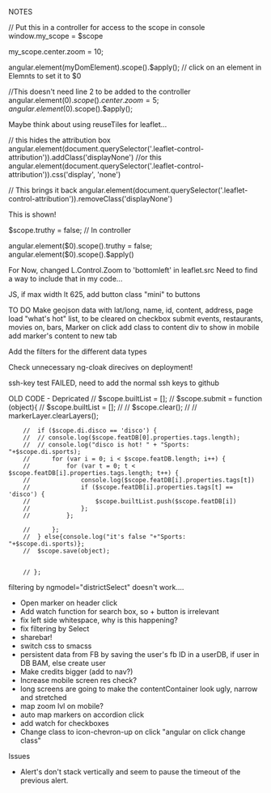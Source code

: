 NOTES

// Put this in a controller for access to the scope in console
window.my_scope = $scope 

my_scope.center.zoom = 10;

angular.element(myDomElement).scope().$apply();
// click on an element in Elemnts to set it to $0

//This doesn't need line 2 to be added to the controller
angular.element($0).scope().center.zoom = 5;
angular.element($0).scope().$apply();


Maybe think about using reuseTiles for leaflet...



// this hides the attribution box
angular.element(document.querySelector('.leaflet-control-attribution')).addClass('displayNone')
//or this
angular.element(document.querySelector('.leaflet-control-attribution')).css('display', 'none')

// This brings it back
angular.element(document.querySelector('.leaflet-control-attribution')).removeClass('displayNone')



<div class="showme" ng-hide="truthy">
    <p>This is shown!</p>
  </div>
  
$scope.truthy = false; // In controller
<div class="showme" ng-hide="truthy">
angular.element($0).scope().truthy = false;
angular.element($0).scope().$apply()


For Now, changed L.Control.Zoom to 'bottomleft' in leaflet.src
Need to find a way to include that in my code...


JS, if max width lt 625, add button class "mini" to buttons


TO DO
Make geojson data with lat/long, name, id, content, address, 
	page load "what's hot" list, to be cleared on checkbox submit
	events, restaurants, movies on, bars, 
Marker on click add class to content div to show in mobile
	add marker's content to new tab

Add the filters for the different data types


Check unnecessary ng-cloak direcives on deployment!

ssh-key test FAILED, need to add the normal ssh keys to github












OLD CODE - Depricated
		// $scope.builtList = [];
		// $scope.submit = function (object){
		// 	$scope.builtList = [];
		// 	// $scope.clear();
		// 	// markerLayer.clearLayers();

		// 	if ($scope.di.disco == 'disco') {
		// 	// console.log($scope.featDB[0].properties.tags.length);
		// 	// console.log("disco is hot! " + "Sports: "+$scope.di.sports);
		// 		for (var i = 0; i < $scope.featDB.length; i++) {
		// 			for (var t = 0; t < $scope.featDB[i].properties.tags.length; t++) {
		// 				console.log($scope.featDB[i].properties.tags[t])
		// 				if ($scope.featDB[i].properties.tags[t] == 'disco') {
		// 					$scope.builtList.push($scope.featDB[i])
		// 				};
		// 			};

		// 		};
		// 	} else{console.log("it's false "+"Sports: "+$scope.di.sports)};
		// 	$scope.save(object);


		// };		



filtering by ngmodel="districtSelect" doesn't work....



* Open marker on header click
* Add watch function for search box, so + button is irrelevant
* fix left side whitespace, why is this happening?
* fix filtering by Select 
* sharebar!
* switch css to smacss
* persistent data from FB by saving the user's fb ID in a userDB, if user in DB BAM, else create 	user
* Make credits bigger (add to nav?)
* Increase mobile screen res check?
* long screens are going to make the contentContainer look ugly, narrow and stretched
* map zoom lvl on mobile?
* auto map markers on accordion click
* add watch for checkboxes
* Change class to icon-chevron-up on click "angular on click change class"

Issues
* Alert's don't stack vertically and seem to pause the timeout of the previous alert.